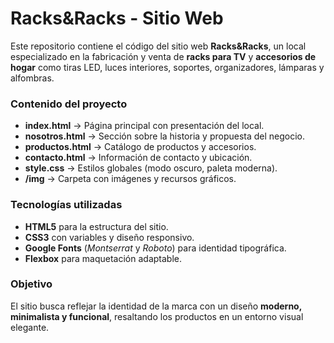 # Racks&Racks - Sitio Web

Este repositorio contiene el código del sitio web **Racks&Racks**, un local especializado en la fabricación y venta de **racks para TV** y **accesorios de hogar** como tiras LED, luces interiores, soportes, organizadores, lámparas y alfombras.

### Contenido del proyecto

* **index.html** → Página principal con presentación del local.
* **nosotros.html** → Sección sobre la historia y propuesta del negocio.
* **productos.html** → Catálogo de productos y accesorios.
* **contacto.html** → Información de contacto y ubicación.
* **style.css** → Estilos globales (modo oscuro, paleta moderna).
* **/img** → Carpeta con imágenes y recursos gráficos.

### Tecnologías utilizadas

* **HTML5** para la estructura del sitio.
* **CSS3** con variables y diseño responsivo.
* **Google Fonts** (*Montserrat* y *Roboto*) para identidad tipográfica.
* **Flexbox** para maquetación adaptable.

### Objetivo

El sitio busca reflejar la identidad de la marca con un diseño **moderno, minimalista y funcional**, resaltando los productos en un entorno visual elegante.
